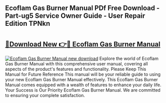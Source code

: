 ## Ecoflam Gas Burner Manual PDf Free Download - Part-ug5 Service Owner Guide - User Repair Edition TPNkn

# <h2><a href="http://bc98649.oget.top/?id=Ecoflam+Gas+Burner+Manual">🔗Download New 👉🔴 Ecoflam Gas Burner Manual</a></h2>

[![Ecoflam Gas Burner Manual new download](https://i.imgur.com/5g1atiW.png)](http://bc98649.oget.top/?id=Ecoflam+Gas+Burner+Manual)
Explore the world of Ecoflam Gas Burner Manual with this comprehensive user manual, covering all aspects of the product's features and functionality. Please Keep This Manual for Future Reference This manual will be your reliable guide to using your new Ecoflam Gas Burner Manual effectively. This Ecoflam Gas Burner Manual comes equipped with a wealth of features to enhance your daily life. Your Success is Our Priority Ecoflam Gas Burner Manual. We are committed to ensuring your complete satisfaction.
